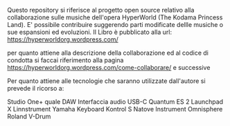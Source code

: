 Questo repository si riferisce al progetto open source relativo alla collaborazione sulle musiche dell'opera HyperWorld (The Kodama Princess Land). E' possibile contribuire suggerendo parti modificate dellle musiche o sue espansioni ed evoluzioni.
Il Libro è pubblicato alla url: https://hyperworldorg.wordpress.com/

per quanto attiene alla descrizione della collaborazione ed al codice di condotta si faccai riferimento alla pagina https://hyperworldorg.wordpress.com/come-collaborare/ e successive

Per quanto attiene alle tecnologie che saranno utilizzate dall'autore si prevede il ricorso a:

Studio One+ quale DAW
Interfaccia audio USB-C Quantum ES 2
Launchpad X
Linnstrument
Yamaha Keyboard
Kontrol S Natove Instrument
Omnisphere 
Roland V-Drum
